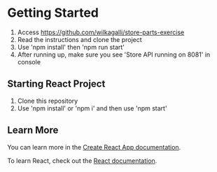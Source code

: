 # Getting Started

1) Access https://github.com/wilkagalli/store-parts-exercise
2) Read the instructions and clone the project
3) Use 'npm install' then 'npm run start'
4) After running up, make sure you see 'Store API running on 8081' in console

## Starting React Project

1) Clone this repository
2) Use 'npm install' or 'npm i' and then use 'npm start'

## Learn More

You can learn more in the [Create React App documentation](https://facebook.github.io/create-react-app/docs/getting-started).

To learn React, check out the [React documentation](https://reactjs.org/).

